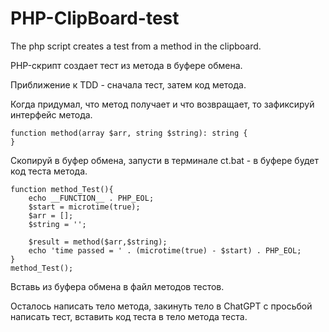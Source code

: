 # PHP-ClipBoard-test

The php script creates a test from a method in the clipboard.

PHP-скрипт создает тест из метода в буфере обмена.

Приближение к TDD - сначала тест, затем код метода.

Когда придумал, что метод получает и что возвращает, то зафиксируй интерфейс метода.

    function method(array $arr, string $string): string {
    }

Cкопируй в буфер обмена, запусти в терминале ct.bat - в буфере будет код теста метода.

    function method_Test(){
        echo __FUNCTION__ . PHP_EOL;
        $start = microtime(true);
        $arr = [];
        $string = '';
        
        $result = method($arr,$string);
        echo 'time passed = ' . (microtime(true) - $start) . PHP_EOL;
    }
    method_Test();

Вставь из буфера обмена в файл методов тестов.

Осталось написать тело метода, закинуть тело в ChatGPT с просьбой написать тест, вставить код теста в тело метода теста.
